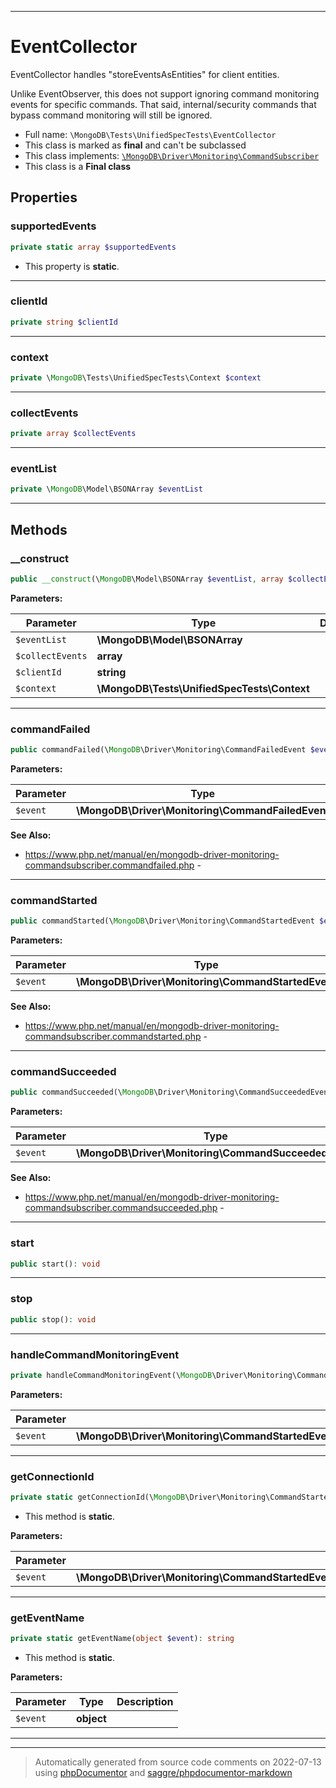 ***

# EventCollector

EventCollector handles "storeEventsAsEntities" for client entities.

Unlike EventObserver, this does not support ignoring command monitoring
events for specific commands. That said, internal/security commands that
bypass command monitoring will still be ignored.

* Full name: `\MongoDB\Tests\UnifiedSpecTests\EventCollector`
* This class is marked as **final** and can't be subclassed
* This class implements:
[`\MongoDB\Driver\Monitoring\CommandSubscriber`](../../Driver/Monitoring/CommandSubscriber.md)
* This class is a **Final class**



## Properties


### supportedEvents



```php
private static array $supportedEvents
```



* This property is **static**.


***

### clientId



```php
private string $clientId
```






***

### context



```php
private \MongoDB\Tests\UnifiedSpecTests\Context $context
```






***

### collectEvents



```php
private array $collectEvents
```






***

### eventList



```php
private \MongoDB\Model\BSONArray $eventList
```






***

## Methods


### __construct



```php
public __construct(\MongoDB\Model\BSONArray $eventList, array $collectEvents, string $clientId, \MongoDB\Tests\UnifiedSpecTests\Context $context): mixed
```








**Parameters:**

| Parameter | Type | Description |
|-----------|------|-------------|
| `$eventList` | **\MongoDB\Model\BSONArray** |  |
| `$collectEvents` | **array** |  |
| `$clientId` | **string** |  |
| `$context` | **\MongoDB\Tests\UnifiedSpecTests\Context** |  |




***

### commandFailed



```php
public commandFailed(\MongoDB\Driver\Monitoring\CommandFailedEvent $event): void
```








**Parameters:**

| Parameter | Type | Description |
|-----------|------|-------------|
| `$event` | **\MongoDB\Driver\Monitoring\CommandFailedEvent** |  |



**See Also:**

* https://www.php.net/manual/en/mongodb-driver-monitoring-commandsubscriber.commandfailed.php - 

***

### commandStarted



```php
public commandStarted(\MongoDB\Driver\Monitoring\CommandStartedEvent $event): void
```








**Parameters:**

| Parameter | Type | Description |
|-----------|------|-------------|
| `$event` | **\MongoDB\Driver\Monitoring\CommandStartedEvent** |  |



**See Also:**

* https://www.php.net/manual/en/mongodb-driver-monitoring-commandsubscriber.commandstarted.php - 

***

### commandSucceeded



```php
public commandSucceeded(\MongoDB\Driver\Monitoring\CommandSucceededEvent $event): void
```








**Parameters:**

| Parameter | Type | Description |
|-----------|------|-------------|
| `$event` | **\MongoDB\Driver\Monitoring\CommandSucceededEvent** |  |



**See Also:**

* https://www.php.net/manual/en/mongodb-driver-monitoring-commandsubscriber.commandsucceeded.php - 

***

### start



```php
public start(): void
```











***

### stop



```php
public stop(): void
```











***

### handleCommandMonitoringEvent



```php
private handleCommandMonitoringEvent(\MongoDB\Driver\Monitoring\CommandStartedEvent|\MongoDB\Driver\Monitoring\CommandSucceededEvent|\MongoDB\Driver\Monitoring\CommandFailedEvent $event): void
```








**Parameters:**

| Parameter | Type | Description |
|-----------|------|-------------|
| `$event` | **\MongoDB\Driver\Monitoring\CommandStartedEvent&#124;\MongoDB\Driver\Monitoring\CommandSucceededEvent&#124;\MongoDB\Driver\Monitoring\CommandFailedEvent** |  |




***

### getConnectionId



```php
private static getConnectionId(\MongoDB\Driver\Monitoring\CommandStartedEvent|\MongoDB\Driver\Monitoring\CommandSucceededEvent|\MongoDB\Driver\Monitoring\CommandFailedEvent $event): string
```



* This method is **static**.




**Parameters:**

| Parameter | Type | Description |
|-----------|------|-------------|
| `$event` | **\MongoDB\Driver\Monitoring\CommandStartedEvent&#124;\MongoDB\Driver\Monitoring\CommandSucceededEvent&#124;\MongoDB\Driver\Monitoring\CommandFailedEvent** |  |




***

### getEventName



```php
private static getEventName(object $event): string
```



* This method is **static**.




**Parameters:**

| Parameter | Type | Description |
|-----------|------|-------------|
| `$event` | **object** |  |




***


***
> Automatically generated from source code comments on 2022-07-13 using [phpDocumentor](http://www.phpdoc.org/) and [saggre/phpdocumentor-markdown](https://github.com/Saggre/phpDocumentor-markdown)
